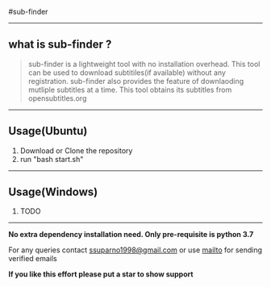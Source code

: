 #sub-finder

----
## what is sub-finder ?

> sub-finder is a lightweight tool with no installation overhead. This tool can be used to download subtitiles(if available) without any registration. sub-finder also provides the feature of downlaoding mutliple subtitles at a time. This tool obtains its subtitles from opensubtitles.org

----
## Usage(Ubuntu)
1. Download or Clone the repository
2. run "bash start.sh"

----
## Usage(Windows)
1. TODO

----
**No extra dependency installation need. Only pre-requisite is python 3.7**

For any queries contact <ssuparno1998@gmail.com> or use [mailto](mailto:ssuparno1998@gmail.com) for sending verified emails

**If you like this effort please put a star to show support**